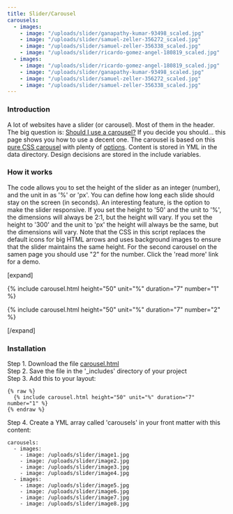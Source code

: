 ```yaml
---
title: Slider/Carousel
carousels:
  - images:
    - image: "/uploads/slider/ganapathy-kumar-93498_scaled.jpg"
    - image: "/uploads/slider/samuel-zeller-356272_scaled.jpg"
    - image: "/uploads/slider/samuel-zeller-356338_scaled.jpg"
    - image: "/uploads/slider/ricardo-gomez-angel-180819_scaled.jpg"
  - images:
    - image: "/uploads/slider/ricardo-gomez-angel-180819_scaled.jpg"
    - image: "/uploads/slider/ganapathy-kumar-93498_scaled.jpg"
    - image: "/uploads/slider/samuel-zeller-356272_scaled.jpg"
    - image: "/uploads/slider/samuel-zeller-356338_scaled.jpg"
---
```


### Introduction

A lot of websites have a slider (or carousel). Most of them in the header. The big question is: [Should I use a carousel?](http://shouldiuseacarousel.com/) If you decide you should... this page shows you how to use a decent one. The carousel is based on this [pure CSS carousel](https://codeburst.io/how-to-pure-css-carousel-ce1a8cb231c8) with plenty of [options](https://codepen.io/jh3y/pen/WwVKLN). Content is stored in YML in the data directory. Design decisions are stored in the include variables.

### How it works

The code allows you to set the height of the slider as an integer (number), and the unit in as '%' or 'px'. You can define how long each slide should stay on the screen (in seconds). An interesting feature, is the option to make the slider responsive. If you set the height to '50' and the unit to '%', the dimensions will always be 2:1, but the height will vary. If you set the height to '300' and the unit to 'px' the height will always be the same, but the dimensions will vary. Note that the CSS in this script replaces the default icons for big HTML arrows and uses background images to ensure that the slider maintains the same height. For the second carousel on the samen page you should use "2" for the number. Click the 'read more' link for a demo.

[expand]

{% include carousel.html height="50" unit="%" duration="7" number="1" %}

{% include carousel.html height="50" unit="%" duration="7" number="2" %}

[/expand]

### Installation

Step 1. Download the file [carousel.html](https://raw.githubusercontent.com/jhvanderschee/jekyllcodex/gh-pages/_includes/carousel.html)
<br />Step 2. Save the file in the '_includes' directory of your project
<br />Step 3. Add this to your layout:

```
{% raw %}
  {% include carousel.html height="50" unit="%" duration="7" number="1" %}
{% endraw %}
```
Step 4. Create a YML array called 'carousels' in your front matter with this content:

```
carousels:
  - images: 
    - image: /uploads/slider/image1.jpg
    - image: /uploads/slider/image2.jpg
    - image: /uploads/slider/image3.jpg
    - image: /uploads/slider/image4.jpg
  - images: 
    - image: /uploads/slider/image5.jpg
    - image: /uploads/slider/image6.jpg
    - image: /uploads/slider/image7.jpg
    - image: /uploads/slider/image8.jpg
```
